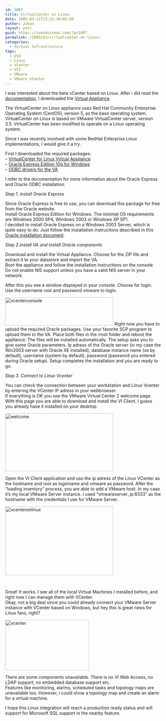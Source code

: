 ```yaml
---
id: 1007
title: VirtualCenter on Linux
date: 2009-03-11T13:23:30+02:00
author: Johan
layout: post
guid: https://svenhuisman.com/?p=1007
permalink: /2009/03/virtualcenter-on-linux/
categories:
  - Virtual Infrastructure
tags:
  - ESX
  - Linux
  - vCenter
  - VI3
  - VMware
  - VMware VCenter
---
```

I was interested about the beta vCenter based on Linux. After i did read the [documentation](http://communities.vmware.com/docs/DOC-9580), I downloaded the <a title="vcserver_linux" href="http://communities.vmware.com/community/beta/vcserver_linux" target="_blank">Virtual Appliance</a>.

<p style="text-align: left;">
  The VirtualCenter on Linux appliance uses Red Hat Community Enterprise Operating System (CentOS), version 5, as the base operating system. VirtualCenter on Linux is based on VMware VirtualCenter server, version 3.5. VirtualCenter has been modified to operate on a Linux operating system.
</p>

Since I was recently involved with some RedHat Enterprise Linux implementations, I would give it a try.<!--more-->

First I downloaded the required packages:  
&#8211; [VirtualCenter for Linux Virtual Appliance](http://communities.vmware.com/community/beta/vcserver_linux)  
&#8211; [Oracle Express Edition 10g for Windows](http://www.oracle.com/technology/software/products/database/xe/index.html)  
&#8211; [ODBC drivers for the VA](http://www.oracle.com/technology/software/tech/oci/instantclient/htdocs/linuxsoft.html)

I refer to the documentation for more information about the Oracle Express and Oracle ODBC installation.

_Step 1. install Oracle Express_

Since Oracle Express is free to use, you can download this package for free from the Oracle website.  
Install Oracle Express Edition for Windows. The minimal OS requirements are Windows 2000 SP4, Windows 2003 or Windows XP SP1.  
I decided to install Oracle Express on a Windows 2003 Server, which is quite easy to do. Just follow the installation instructions described in this [Oracle installation document](http://download.oracle.com/docs/cd/B25329_01/doc/install.102/b25143/toc.htm#BABGGAJA).

_Step 2.install VA and install Oracle components_

Download and install the Virtual Appliance. Choose for the ZIP file and extract it to your datastore and import the VA.  
Boot the appliance and follow the installation instructions on the console. Do not enable NIS support unless you have a valid NIS server in your network.

After this you see a window displayed in your console. Choose for login. Use the username root and password vmware to login.

<img class="aligncenter size-medium wp-image-1026" title="vcenterconsole" src="https://svenhuisman.com/wp-content/uploads/2009/03/vcenterconsole-350x91.jpg" alt="vcenterconsole" width="350" height="91" srcset="https://svenhuisman.com/wp-content/uploads/2009/03/vcenterconsole-350x91.jpg 350w, https://svenhuisman.com/wp-content/uploads/2009/03/vcenterconsole.jpg 674w" sizes="(max-width: 350px) 100vw, 350px" />  
Right now you have to upload the required Oracle packages. Use your favorite SCP program to upload them to the VA.  
Place both files in the /root folder and reboot the appliance. The files will be installed automatically.  
The setup asks you to give some Oracle parameters. Ip adress of the Oracle server (in my case the Win2003 server with Oracle XE installed), database instance name (xe by default), username (system by default), password (password you entered during Oracle setup). Setup completes the installation and you are ready to go.

_Step 3. Connect to Linux Vcenter_

You can check the connection between your workstation and Linux Vcenter by entering the VCenter IP adress in your webbrowser.  
If everything is OK you see the VMware Virtual Center 2 welcome page. With this page you are able to download and install the VI Client. I guess you already have it installed on your desktop.

<img class="size-medium wp-image-1028 aligncenter" title="welcome" src="https://svenhuisman.com/wp-content/uploads/2009/03/welcome-350x187.jpg" alt="welcome" width="350" height="187" srcset="https://svenhuisman.com/wp-content/uploads/2009/03/welcome-350x187.jpg 350w, https://svenhuisman.com/wp-content/uploads/2009/03/welcome.jpg 450w" sizes="(max-width: 350px) 100vw, 350px" /> 

Open the VI Client application and use the ip adress of the Linux VCenter as the hostname and root as loginname and vmware as password. After the &#8220;loading inventory&#8221; process, you are able to add a VMware host. In my case it&#8217;s my local VMware Server instance. I used &#8220;vmwareserver_ip:8333&#8221; as the hostname with the credentials I use for VMware Server.

<img class="aligncenter size-medium wp-image-1027" title="vcenteronlinux" src="https://svenhuisman.com/wp-content/uploads/2009/03/vcenteronlinux-350x222.jpg" alt="vcenteronlinux" width="350" height="222" srcset="https://svenhuisman.com/wp-content/uploads/2009/03/vcenteronlinux-350x222.jpg 350w, https://svenhuisman.com/wp-content/uploads/2009/03/vcenteronlinux.jpg 402w" sizes="(max-width: 350px) 100vw, 350px" /> 

 

Great! It works. I see all of the local Virtual Machines I installed before, and right now I can manage them with VCenter.  
Okay, not a big deal since you could already connect your VMware Server instance with VCenter based on Windows, but hey this is great news for Linux fans, right?

<img class="aligncenter size-full wp-image-1025" title="vcenter" src="https://svenhuisman.com/wp-content/uploads/2009/03/vcenter.jpg" alt="vcenter" width="272" height="162" /> 

There are some components unavailable. There is no VI Web Access, no LDAP support, no embedded database support etc.  
Features like monitoring, alarms, scheduled tasks and topology maps are unavailable too. However, i could show a topology map and create an alarm for a virtual machine.

I hope this Linux integration will reach a production ready status and will support for Microsoft SQL support in the nearby feature.